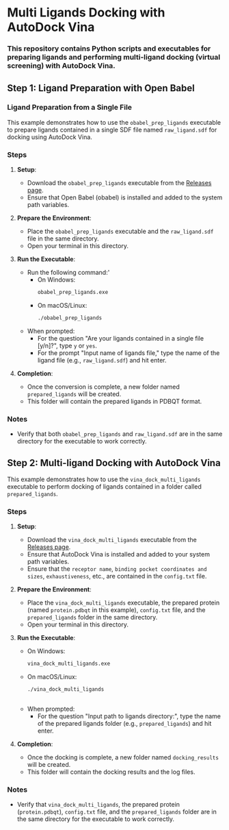# Multi Ligands Docking with AutoDock Vina

### This repository contains Python scripts and executables for preparing ligands and performing multi-ligand docking (virtual screening) with AutoDock Vina.

## Step 1: Ligand Preparation with Open Babel

### Ligand Preparation from a Single File

This example demonstrates how to use the `obabel_prep_ligands` executable to prepare ligands contained in a single SDF file named `raw_ligand.sdf` for docking using AutoDock Vina.

### Steps

1. **Setup**:
   - Download the `obabel_prep_ligands` executable from the [Releases page](https://github.com/OnahPmi/Multi-Ligands-Docking-With-Vina/releases).
   - Ensure that Open Babel (obabel) is installed and added to the system path variables.

2. **Prepare the Environment**:
   - Place the `obabel_prep_ligands` executable and the `raw_ligand.sdf` file in the same directory.
   - Open your terminal in this directory.

3. **Run the Executable**:
   - Run the following command:'
     - On Windows:
       ```bash
       obabel_prep_ligands.exe
       ```
     - On macOS/Linux:
       ```bash
       ./obabel_prep_ligands
       ```
   - When prompted:
     - For the question "Are your ligands contained in a single file [y/n]?", type `y` or `yes`.
     - For the prompt "Input name of ligands file," type the name of the ligand file (e.g., `raw_ligand.sdf`) and hit enter.

4. **Completion**:
   - Once the conversion is complete, a new folder named `prepared_ligands` will be created.
   - This folder will contain the prepared ligands in PDBQT format.

### Notes
- Verify that both `obabel_prep_ligands` and `raw_ligand.sdf` are in the same directory for the executable to work correctly.

## Step 2: Multi-ligand Docking with AutoDock Vina

This example demonstrates how to use the `vina_dock_multi_ligands` executable to perform docking of ligands contained in a folder called `prepared_ligands`.

### Steps

1. **Setup**:
   - Download the `vina_dock_multi_ligands` executable from the [Releases page](https://github.com/OnahPmi/Multi-Ligands-Docking-With-Vina/releases).
   - Ensure that AutoDock Vina is installed and added to your system path variables.
   - Ensure that the `receptor name`, `binding pocket coordinates and sizes`, `exhaustiveness`, etc., are contained in the `config.txt` file.

2. **Prepare the Environment**:
   - Place the `vina_dock_multi_ligands` executable, the prepared protein (named `protein.pdbqt` in this example), `config.txt` file, and the `prepared_ligands` folder in the same directory.
   - Open your terminal in this directory.

3. **Run the Executable**:
     - On Windows:
       ```bash
       vina_dock_multi_ligands.exe
       ```
     - On macOS/Linux:
       ```bash
       ./vina_dock_multi_ligands
     
   - When prompted:
     - For the question "Input path to ligands directory:", type the name of the prepared ligands folder (e.g., `prepared_ligands`) and hit enter.

5. **Completion**:
   - Once the docking is complete, a new folder named `docking_results` will be created.
   - This folder will contain the docking results and the log files.

### Notes
- Verify that `vina_dock_multi_ligands`, the prepared protein (`protein.pdbqt`), `config.txt` file, and the `prepared_ligands` folder are in the same directory for the executable to work correctly.
